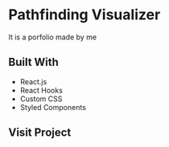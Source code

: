# Pathfinding Visualizer

It is a porfolio made by me

## Built With

- React.js
- React Hooks
- Custom CSS
- Styled Components

## Visit Project



